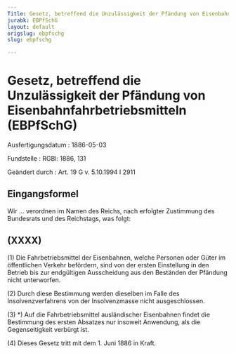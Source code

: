 ```yaml
---
Title: Gesetz, betreffend die Unzulässigkeit der Pfändung von Eisenbahnfahrbetriebsmitteln
jurabk: EBPfSchG
layout: default
origslug: ebpfschg
slug: ebpfschg

---
```


# Gesetz, betreffend die Unzulässigkeit der Pfändung von Eisenbahnfahrbetriebsmitteln (EBPfSchG)

Ausfertigungsdatum
:   1886-05-03

Fundstelle
:   RGBl: 1886, 131

Geändert durch
:   Art. 19 G v. 5.10.1994 I 2911


## Eingangsformel

Wir ...
verordnen im Namen des Reichs, nach erfolgter Zustimmung des Bundesrats und des Reichstags, was folgt:


## (XXXX)

(1) Die Fahrbetriebsmittel der Eisenbahnen, welche Personen oder Güter im öffentlichen Verkehr befördern, sind von der ersten Einstellung in den Betrieb bis zur endgültigen Ausscheidung aus den Beständen der Pfändung nicht unterworfen.

(2) Durch diese Bestimmung werden dieselben im Falle des Insolvenzverfahrens von der Insolvenzmasse nicht ausgeschlossen.

(3) \*) Auf die Fahrbetriebsmittel ausländischer Eisenbahnen findet die Bestimmung des ersten Absatzes nur insoweit Anwendung, als die Gegenseitigkeit verbürgt ist.

(4) Dieses Gesetz tritt mit dem 1. Juni 1886 in Kraft.

